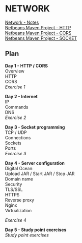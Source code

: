 # NETWORK

<a href="Network-Notes.pdf" target="_blank">Network - Notes</a><br>
<a href="HTTP" target="_blank">Netbeans Maven Project - HTTP</a><br>
<a href="CORS" target="_blank">Netbeans Maven Project - CORS</a><br>
<a href="SOCKET" target="_blank">Netbeans Maven Project - SOCKET</a><br>

## Plan

**Day 1 - HTTP / CORS**<br>
Overview<br>
HTTP<br>
CORS<br>
*Exercise 1*<br>

**Day 2 - Internet**<br>
IP<br>
Commands<br>
DNS<br>
*Exercise 2*<br>

**Day 3 - Socket programming**<br>
TCP / UDP<br>
Connections<br>
Sockets<br>
Ports<br>
*Exercise 3*<br>

**Day 4 - Server configuration**<br>
Digital Ocean<br>
Upload JAR / Start JAR / Stop JAR<br>
Domain name<br>
Security<br>
TLS/SSL<br>
HTTPS<br>
Reverse proxy<br>
Nginx<br>
Virtualization<br>

*Exercise 4*<br>

**Day 5 - Study point exercises**<br>
*Study point exercises*